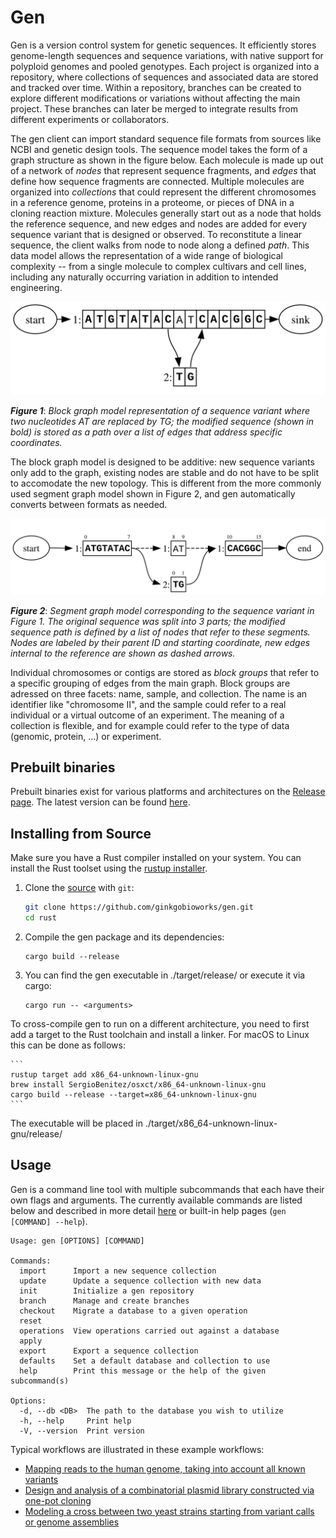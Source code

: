 # Gen
Gen is a version control system for genetic sequences. It efficiently stores genome-length sequences and sequence
variations, with native support for polyploid genomes and pooled genotypes. Each project is organized into a repository,
where collections of sequences and associated data are stored and tracked over time. Within a repository, branches can
be created to explore different modifications or variations without affecting the main project. These branches can later
be merged to integrate results from different experiments or collaborators.

The gen client can import standard sequence file formats from sources like NCBI and genetic design tools. The sequence
model takes the form of a graph structure as shown in the figure below. Each molecule is made up out of a network of
_nodes_ that represent sequence fragments, and _edges_ that define how sequence fragments are connected. Multiple
molecules are organized into _collections_ that could represent the different chromosomes in a reference genome,
proteins in a proteome, or pieces of DNA in a cloning reaction mixture. Molecules generally start out as a node that
holds the reference sequence, and new edges and nodes are added for every sequence variant that is designed or observed.
To reconstitute a linear sequence, the client walks from node to node along a defined _path_. This data model allows the
representation of a wide range of biological complexity -- from a single molecule to complex cultivars and cell lines,
including any naturally occurring variation in addition to intended engineering.

![Figure 1](docs/figures/figure_1.svg)

**_Figure 1_**: _Block graph model representation of a sequence variant where two nucleotides AT are replaced by TG;
the modified sequence (shown in bold) is stored as a path over a list of edges that address specific coordinates._

The block graph model is designed to be additive: new sequence variants only add to the graph, existing nodes are stable
and do not have to be split to accomodate the new topology. This is different from the more commonly used segment graph 
model shown in Figure 2, and gen automatically converts between formats as needed. 

![Figure 2](docs/figures/figure_2.svg)

**_Figure 2_**: _Segment graph model corresponding to the sequence variant in Figure 1. The original sequence was
split into 3 parts; the modified sequence path is defined by a list of nodes that refer to these segments. Nodes are
labeled by their parent ID and starting coordinate, new edges internal to the reference are shown as dashed arrows._ 

Individual chromosomes or contigs are stored as _block groups_ that refer to a specific grouping of edges from the main
graph. Block groups are adressed on three facets: name, sample, and collection. The name is an identifier like
"chromosome II", and the sample could refer to a real individual or a virtual outcome of an experiment. The meaning of a
collection is flexible, and for example could refer to the type of data (genomic, protein, ...) or experiment.

## Prebuilt binaries

Prebuilt binaries exist for various platforms and architectures on the [Release page](https://github.com/ginkgobioworks/gen/releases). The latest version can be found
[here](https://github.com/ginkgobioworks/gen/releases/tag/nightly).

## Installing from Source
Make sure you have a Rust compiler installed on your system. You can install the Rust toolset using the [rustup
installer](https://rustup.rs/).


1. Clone the [source](https://github.com/ginkgobioworks/gen) with `git`:

   ```sh
   git clone https://github.com/ginkgobioworks/gen.git
   cd rust
   ```

2. Compile the gen package and its dependencies:

    ```
    cargo build --release
    ```

3. You can find the gen executable in ./target/release/ or execute it via cargo:

    ```
    cargo run -- <arguments>
    ```

To cross-compile gen to run on a different architecture, you need to first add a target to the Rust toolchain and
install a linker. For macOS to Linux this can be done as follows:

    ```
    rustup target add x86_64-unknown-linux-gnu
    brew install SergioBenitez/osxct/x86_64-unknown-linux-gnu
    cargo build --release --target=x86_64-unknown-linux-gnu
    ```

The executable will be placed in ./target/x86_64-unknown-linux-gnu/release/

## Usage
Gen is a command line tool with multiple subcommands that each have their own flags and arguments. The currently
available commands are listed below and described in more detail [here](docs/commands.md) or built-in help pages (`gen
[COMMAND] --help`).

```
Usage: gen [OPTIONS] [COMMAND]

Commands:
  import      Import a new sequence collection
  update      Update a sequence collection with new data
  init        Initialize a gen repository
  branch      Manage and create branches
  checkout    Migrate a database to a given operation
  reset       
  operations  View operations carried out against a database
  apply       
  export      Export a sequence collection
  defaults    Set a default database and collection to use
  help        Print this message or the help of the given subcommand(s)

Options:
  -d, --db <DB>  The path to the database you wish to utilize
  -h, --help     Print help
  -V, --version  Print version
```
Typical workflows are illustrated in these example workflows:

- [Mapping reads to the human genome, taking into account all known variants](examples/human_variation_aware_alignment/Analysis.ipynb)
- [Design and analysis of a combinatorial plasmid library constructed via one-pot cloning](examples/combinatorial_plasmid_design/combinatorial_design.md)
- [Modeling a cross between two yeast strains starting from variant calls or genome assemblies](examples/yeast_crosses/Analysis.md)
